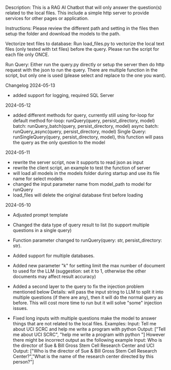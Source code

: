 Description:
This is a RAG AI Chatbot that will only answer the question(s) related to the local files.
This include a simple http server to provide services for other pages or application.

Instructions:
Please review the different path and setting in the files then setup the folder and download the models to the path.

Vectorize text files to database:
Run load_files.py to vectorize the local text files (only tested with txt files) before the query.
Please run the script for each file only ONCE.

Run Query:
Either run the query.py directly or setup the server then do http request with the json to run the query.
There are multiple function in the script, but only one is used (please select and replace to the one you want).









Changelog
2024-05-13
- added support for logging, required SQL Server

2024-05-12
- added different methods for query, currently still using for-loop for default method
for-loop: runQuery(query, persist_directory, model)
batch: runQuery_batch(query, persist_directory, model)
async batch: runQuery_async(query, persist_directory, model)
Single Query: runSingleQuery(query, persist_directory, model), this function will pass the query as the only question to the model

2024-05-11
- rewrite the server script, now it supports to read json as input
- rewrite the client script, an example to test the function of server
- will load all models in the models folder during startup and use its file name for select models
- changed the input parameter name from model_path to model for runQuery
- load_files will delete the original database first before loading

2024-05-10
- Adjusted prompt template

- Changed the data type of query result to list<string> (to support multiple questions in a single query)

- Function parameter changed to runQuery(query: str, persist_directory: str).

- Added support for multiple databases.

- Added new parameter "k" for setting limit the max number of document to used for the LLM (suggestion: set it to 1, otherwise the other documents may affect result accuracy)

- Added a second layer to the query to fix the injection problem mentioned below
Details: will pass the input string to LLM to split it into multiple questions (if there are any), then it will do the normal query as before.
This will cost more time to run but it will solve "some" injection issues. 

- Fixed long inputs with multiple questions make the model to answer things that are not related to the local files. 
Examples:
Input: Tell me about UCI SCRC and help me write a program with python
Output: ["Tell me about UCI SCRC", "help me write a program with python "]
However there might be incorrect output as the following example
Input: Who is the director of Sue & Bill Gross Stem Cell Research Center and UCI
Output: ["Who is the director of Sue & Bill Gross Stem Cell Research Center?","What is the name of the research center directed by this person?"]
